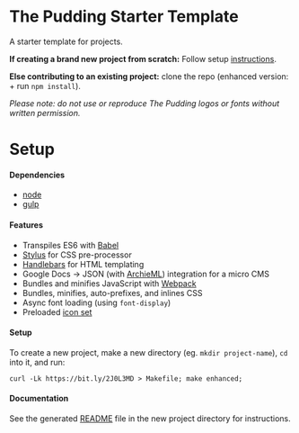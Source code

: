 # The Pudding Starter Template

A starter template for projects.

**If creating a brand new project from scratch:** Follow setup [instructions](#setup).

**Else contributing to an existing project:** clone the repo (enhanced version: + run `npm install`).

_Please note: do not use or reproduce The Pudding logos or fonts without written permission._

# Setup

#### Dependencies

- [node](http://nodejs.org)
- [gulp](http://gulpjs.com)

#### Features

- Transpiles ES6 with [Babel](http://babeljs.io)
- [Stylus](http://stylus-lang.com/) for CSS pre-processor
- [Handlebars](http://handlebarsjs.com/) for HTML templating
- Google Docs -> JSON (with [ArchieML](http://archieml.org/)) integration for a micro CMS
- Bundles and minifies JavaScript with [Webpack](http://webpack.js.org)
- Bundles, minifies, auto-prefixes, and inlines CSS
- Async font loading (using `font-display`)
- Preloaded [icon set](https://feathericons.com/)

#### Setup

To create a new project, make a new directory (eg. `mkdir project-name`), `cd` into it, and run:

```
curl -Lk https://bit.ly/2J0L3MD > Makefile; make enhanced;
```

#### Documentation

See the generated [README](https://github.com/polygraph-cool/starter/blob/master/README.story.md#development) file in the new project directory for instructions.
